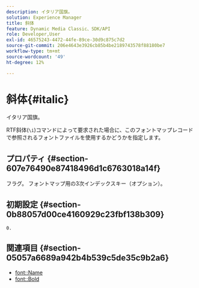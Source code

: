```yaml
---
description: イタリア国旗。
solution: Experience Manager
title: 斜体
feature: Dynamic Media Classic、SDK/API
role: Developer,User
exl-id: 46575243-4472-44fe-89ce-30d9c875c7d2
source-git-commit: 206e4643e3926cb85b4be2189743578f88180be7
workflow-type: tm+mt
source-wordcount: '49'
ht-degree: 12%

---
```


# 斜体{#italic}

イタリア国旗。

RTF斜体(`\i`)コマンドによって要求された場合に、このフォントマップレコードで参照されるフォントファイルを使用するかどうかを指定します。

## プロパティ {#section-607e76490e87418496d1c6763018a14f}

フラグ。 フォントマップ用の3次インデックスキー（オプション）。

## 初期設定 {#section-0b88057d00ce4160929c23fbf138b309}

`0.`

## 関連項目 {#section-05057a6689a942b4b539c5de35c9b2a6}

* [font::Name](r-name-font.md#reference_C55889877DC54AABB60734DCDE86EE76)
* [font::Bold](../../../../../is-api/image-catalog/image-serving-api-ref/c-image-catalog-reference/c-font-map-reference/r-bold-font.md#reference-f7b017ef67574a29abfc3954ab64159c)
